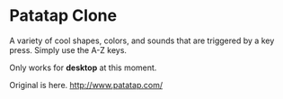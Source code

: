 # Patatap Clone

A variety of cool shapes, colors, and sounds that are triggered by a key press.
Simply use the A-Z keys. 
<p>Only works for <b>desktop</b> at this moment.

Original is here. http://www.patatap.com/